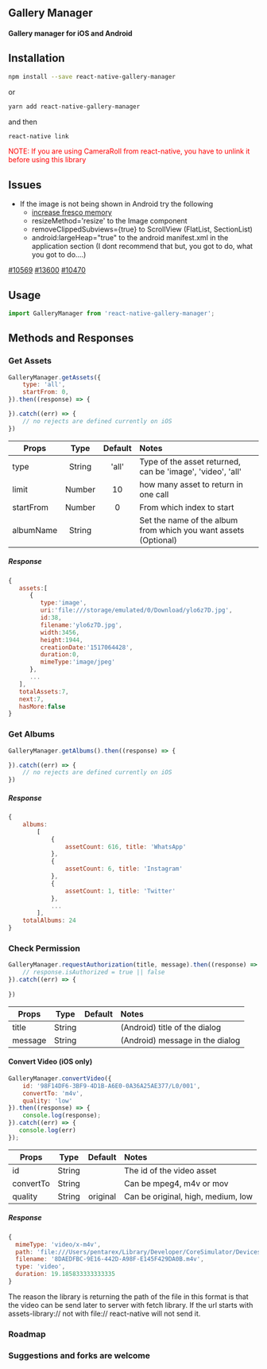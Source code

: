 ## Gallery Manager

#### Gallery manager for iOS and Android


## Installation

```bash
npm install --save react-native-gallery-manager
```

or

```bash
yarn add react-native-gallery-manager
```

and then

```bash
react-native link
```

<span style="color:red"> NOTE: If you are using CameraRoll from react-native, you have to unlink it before using this library</span>


## Issues
* If the image is not being shown in Android try the following
	* [increase fresco memory](https://medium.com/in-the-hudl/configure-fresco-in-react-native-28c2bc7dcc4d)
	* resizeMethod='resize' to the Image component
	* removeClippedSubviews={true} to ScrollView (FlatList, SectionList)
	* android:largeHeap="true" to the android manifest.xml in the application section (I dont recommend that but, you got to do, what you got to do....)

[#10569](https://github.com/facebook/react-native/issues/10569)
[#13600](https://github.com/facebook/react-native/issues/13600)
[#10470](https://github.com/facebook/react-native/issues/10470)



## Usage

```javascript
import GalleryManager from 'react-native-gallery-manager';
```

## Methods and Responses

### Get Assets
```javascript
GalleryManager.getAssets({
    type: 'all',             
    startFrom: 0,
}).then((response) => {

}).catch((err) => {
    // no rejects are defined currently on iOS
})
```

| Props        	| Type          	| Default | Notes  |
| ------------- 	|:-------------:	| :------:|:-----|
| type      		| String 			| 'all'|Type of the asset returned, can be 'image', 'video', 'all' |
| limit      		| Number 	     	| 10|how many asset to return in one call |
| startFrom 		| Number      	| 0|From which index to start |
| albumName 		| String      	| | Set the name of the album from which you want assets (Optional) |

##### Response

```javascript
{
   assets:[
      {
         type:'image',
         uri:'file:///storage/emulated/0/Download/ylo6z7D.jpg',
         id:38,
         filename:'ylo6z7D.jpg',
         width:3456,
         height:1944,
         creationDate:'1517064428',
         duration:0,
         mimeType:'image/jpeg'
      },
      ...
   ],
   totalAssets:7,
   next:7,
   hasMore:false
}
```

### Get Albums
```javascript
GalleryManager.getAlbums().then((response) => {

}).catch((err) => {
    // no rejects are defined currently on iOS
})
```

##### Response

```javascript
{ 
    albums: 
        [ 
            { 
            	assetCount: 616, title: 'WhatsApp' 
            },
            { 
            	assetCount: 6, title: 'Instagram' 
            },
            { 
            	assetCount: 1, title: 'Twitter' 
            },
            ...
        ],
    totalAlbums: 24 
}
```

### Check Permission
```javascript
GalleryManager.requestAuthorization(title, message).then((response) => {
    // response.isAuthorized = true || false
}).catch((err) => {
    
})
```
| Props        	| Type          	| Default | Notes  |
| ------------- 	|:-------------:	| :------:|:-----|
| title      		| String 			| | (Android) title of the dialog | 
| message      | String 	     	| | (Android) message in the dialog |

#### Convert Video (iOS only)
```javascript
GalleryManager.convertVideo({
	id: '98F14DF6-3BF9-4D1B-A6E0-0A36A25AE377/L0/001',
	convertTo: 'm4v',
	quality: 'low'
}).then((response) => {
	console.log(response);
}).catch((err) => {
   console.log(err)
});
```

| Props        	| Type          	| Default | Notes  |
| ------------- 	|:-------------:	| :------:|:-----|
| id      		| String 			| | The id of the video asset | 
| convertTo      | String 	     	| |Can be mpeg4, m4v or mov |
| quality 		| String      	| original |Can be original, high, medium, low |

##### Response
```javascript
{ 
  mimeType: 'video/x-m4v',
  path: 'file:///Users/pentarex/Library/Developer/CoreSimulator/Devices/81873DB4-A220-4F60-88B8-87521BB231E6/data/Containers/Data/Application/91EE6566-4D04-4E33-9608-EDB06DA6C6D2/Documents/8DAEDFBC-9E16-442D-A98F-E145F429DA0B.m4v',
  filename: '8DAEDFBC-9E16-442D-A98F-E145F429DA0B.m4v',
  type: 'video',
  duration: 19.185833333333335 
}
```
The reason the library is returning the path of the file in this format is that the video can be send later to server with fetch library. If the url starts with assets-library:// not with file:// react-native will not send it.



### Roadmap


### Suggestions and forks are welcome




